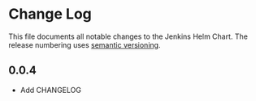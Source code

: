 # Change Log

This file documents all notable changes to the Jenkins Helm Chart.
The release numbering uses [semantic versioning](http://semver.org).

## 0.0.4

- Add CHANGELOG 